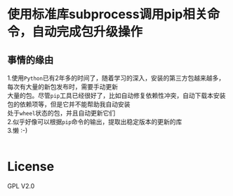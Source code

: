 
# 使用标准库subprocess调用pip相关命令，自动完成包升级操作

## 事情的缘由

1.使用`Python`已有2年多的时间了，随着学习的深入，安装的第三方包越来越多，每次有大量的新包发布时，需要手动更新 </br>
大量的包。尽管`pip`工具已经很好了，比如自动修复依赖性冲突，自动下载本安装包的依赖项等，但是它并不能帮助我自动安装 </br>
处于`wheel`状态的包，并且自动更新它们</br>
2.似乎好像可以根据`pip`命令的输出，提取出稳定版本的更新的库</br>
3.懒 :-)</br>
</br>

# License

GPL V2.0</br>
